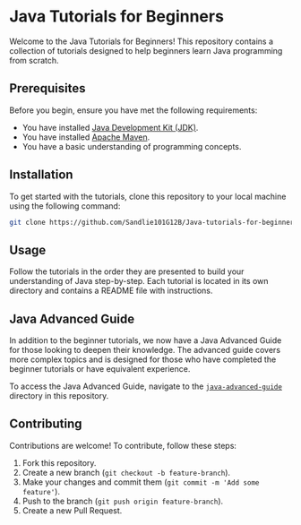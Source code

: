 # Java Tutorials for Beginners

Welcome to the Java Tutorials for Beginners! This repository contains a collection of tutorials designed to help beginners learn Java programming from scratch.

## Prerequisites

Before you begin, ensure you have met the following requirements:
- You have installed [Java Development Kit (JDK)](https://www.oracle.com/java/technologies/javase-downloads.html).
- You have installed [Apache Maven](https://maven.apache.org/install.html).
- You have a basic understanding of programming concepts.

## Installation

To get started with the tutorials, clone this repository to your local machine using the following command:
 
```bash
git clone https://github.com/Sandlie101G12B/Java-tutorials-for-beginners.git
```

## Usage

Follow the tutorials in the order they are presented to build your understanding of Java step-by-step. Each tutorial is located in its own directory and contains a README file with instructions.

## Java Advanced Guide

In addition to the beginner tutorials, we now have a Java Advanced Guide for those looking to deepen their knowledge. The advanced guide covers more complex topics and is designed for those who have completed the beginner tutorials or have equivalent experience.

To access the Java Advanced Guide, navigate to the [`java-advanced-guide`](./java-advanced-guide) directory in this repository.

## Contributing

Contributions are welcome! To contribute, follow these steps:
1. Fork this repository.
2. Create a new branch (`git checkout -b feature-branch`).
3. Make your changes and commit them (`git commit -m 'Add some feature'`).
4. Push to the branch (`git push origin feature-branch`).
5. Create a new Pull Request.
